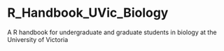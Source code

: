 # R_Handbook_UVic_Biology
A R handbook for undergraduate and graduate students in biology at the University of Victoria
